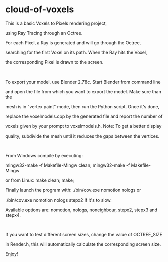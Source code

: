 cloud-of-voxels
===============
This is a basic Voxels to Pixels rendering project,

using Ray Tracing through an Octree.

For each Pixel, a Ray is generated and will go through the Octree,

searching for the first Voxel on its path. When the Ray hits the Voxel,

the corresponding Pixel is drawn to the screen.

<br/>

To export your model, use Blender 2.78c. Start Blender from command line

and open the file from which you want to export the model. Make sure than the

mesh is in "vertex paint" mode, then run the Python script. Once it's done,

replace the voxelmodels.cpp by the generated file and report the number of

voxels given by your prompt to voxelmodels.h. Note: To get a better display

quality, subdivide the mesh until it reduces the gaps between the vertices.

<br/>

From Windows compile by executing:

mingw32-make -f Makefile-Mingw clean; mingw32-make -f Makefile-Mingw

or from Linux: make clean; make;

Finally launch the program with: ./bin/cov.exe nomotion nologs or

./bin/cov.exe nomotion nologs stepx2 if it's to slow.

Available options are: nomotion, nologs, noneighbour, stepx2, stepx3 and stepx4.

<br/>

If you want to test different screen sizes, change the value of OCTREE_SIZE

in Render.h, this will automatically calculate the corresponding screen size.

Enjoy!
